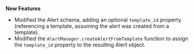 **New Features**

* Modified the Alert schema, adding an optional `template_id` property (referencing a template, assuming the alert was created from a template).
* Modified the `AlertManager.createAlertFromTemplate` function to assign the `template_id` property to the resulting Alert object.
